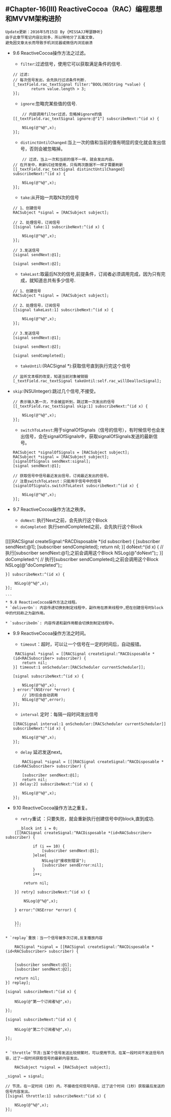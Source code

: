 #Chapter-16(III)  ReactiveCocoa（RAC）编程思想和MVVM架构进阶
---
```objc
Update更新：2016年5月15日 By {MISSAJJ琴瑟静听}
由于此章节笔记内容比较多，所以特地分了五篇文章，
避免因文章太长而导致手机浏览器或微信内浏览崩溃
```


* 9.6 ReactiveCocoa操作方法之过滤。

    * `filter`:过滤信号，使用它可以获取满足条件的信号.

    ```
    // 过滤:
    // 每次信号发出，会先执行过滤条件判断.
    [_textField.rac_textSignal filter:^BOOL(NSString *value) {
            return value.length > 3;
    }];
    ```

    * `ignore`:忽略完某些值的信号.

    ```
        // 内部调用filter过滤，忽略掉ignore的值
    [[_textField.rac_textSignal ignore:@"1"] subscribeNext:^(id x) {

        NSLog(@"%@",x);
    }];

    ```

    * `distinctUntilChanged`:当上一次的值和当前的值有明显的变化就会发出信号，否则会被忽略掉。

    ```
        // 过滤，当上一次和当前的值不一样，就会发出内容。
    // 在开发中，刷新UI经常使用，只有两次数据不一样才需要刷新
    [[_textField.rac_textSignal distinctUntilChanged] subscribeNext:^(id x) {

        NSLog(@"%@",x);
    }];

    ```

    * `take`:从开始一共取N次的信号

    ```
    // 1、创建信号
    RACSubject *signal = [RACSubject subject];

    // 2、处理信号，订阅信号
    [[signal take:1] subscribeNext:^(id x) {

        NSLog(@"%@",x);
    }];

    // 3.发送信号
    [signal sendNext:@1];

    [signal sendNext:@2];
    ```

    * `takeLast`:取最后N次的信号,前提条件，订阅者必须调用完成，因为只有完成，就知道总共有多少信号.

    ```
    // 1、创建信号
    RACSubject *signal = [RACSubject subject];

    // 2、处理信号，订阅信号
    [[signal takeLast:1] subscribeNext:^(id x) {

        NSLog(@"%@",x);
    }];

    // 3.发送信号
    [signal sendNext:@1];

    [signal sendNext:@2];

    [signal sendCompleted];
    ```

    * `takeUntil`:(RACSignal *):获取信号直到执行完这个信号

    ```
    // 监听文本框的改变，知道当前对象被销毁
    [_textField.rac_textSignal takeUntil:self.rac_willDeallocSignal];

    ```


* `skip`:(NSUInteger):跳过几个信号,不接受。

    ```
    // 表示输入第一次，不会被监听到，跳过第一次发出的信号
    [[_textField.rac_textSignal skip:1] subscribeNext:^(id x) {

        NSLog(@"%@",x);
    }];
    ```

    * `switchToLatest`:用于signalOfSignals（信号的信号），有时候信号也会发出信号，会在signalOfSignals中，获取signalOfSignals发送的最新信号。

    ```
    RACSubject *signalOfSignals = [RACSubject subject];
    RACSubject *signal = [RACSubject subject];
    [signalOfSignals sendNext:signal];
    [signal sendNext:@1];

    // 获取信号中信号最近发出信号，订阅最近发出的信号。
    // 注意switchToLatest：只能用于信号中的信号
    [signalOfSignals.switchToLatest subscribeNext:^(id x) {

        NSLog(@"%@",x);
    }];

    ```


* 9.7 ReactiveCocoa操作方法之秩序。
    * `doNext`: 执行Next之前，会先执行这个Block
	* `doCompleted`: 执行sendCompleted之前，会先执行这个Block

	```
 [[[[RACSignal createSignal:^RACDisposable *(id<RACSubscriber> subscriber) {
        [subscriber sendNext:@1];
        [subscriber sendCompleted];
        return nil;
    }] doNext:^(id x) {
      // 执行[subscriber sendNext:@1];之前会调用这个Block
        NSLog(@"doNext");;
    }] doCompleted:^{
         // 执行[subscriber sendCompleted];之前会调用这个Block
        NSLog(@"doCompleted");;

    }] subscribeNext:^(id x) {

        NSLog(@"%@",x);
    }];

    ```
    * 9.8 ReactiveCocoa操作方法之线程。
    * `deliverOn`: 内容传递切换到制定线程中，副作用在原来线程中,把在创建信号时block中的代码称之为副作用。

    * `subscribeOn`: 内容传递和副作用都会切换到制定线程中。

* 9.9 ReactiveCocoa操作方法之时间。
    *  `timeout`：超时，可以让一个信号在一定的时间后，自动报错。

    ```
     RACSignal *signal = [[RACSignal createSignal:^RACDisposable *(id<RACSubscriber> subscriber) {
        return nil;
    }] timeout:1 onScheduler:[RACScheduler currentScheduler]];

    [signal subscribeNext:^(id x) {

        NSLog(@"%@",x);
    } error:^(NSError *error) {
        // 1秒后会自动调用
        NSLog(@"%@",error);
    }];

    ```

    *  `interval` 定时：每隔一段时间发出信号

	```
	[[RACSignal interval:1 onScheduler:[RACScheduler currentScheduler]] subscribeNext:^(id x) {

        NSLog(@"%@",x);
    }];

	```

    *  `delay` 延迟发送next。

    ```
        RACSignal *signal = [[[RACSignal createSignal:^RACDisposable *(id<RACSubscriber> subscriber) {

        [subscriber sendNext:@1];
        return nil;
    }] delay:2] subscribeNext:^(id x) {

        NSLog(@"%@",x);
    }];

    ```

* 9.10 ReactiveCocoa操作方法之重复。
    * `retry`重试 ：只要失败，就会重新执行创建信号中的block,直到成功.

```
     __block int i = 0;
    [[[RACSignal createSignal:^RACDisposable *(id<RACSubscriber> subscriber) {

            if (i == 10) {
                [subscriber sendNext:@1];
            }else{
                NSLog(@"接收到错误");
                [subscriber sendError:nil];
            }
            i++;

        return nil;

    }] retry] subscribeNext:^(id x) {

        NSLog(@"%@",x);

    } error:^(NSError *error) {


    }];
    ```

* `replay`重放：当一个信号被多次订阅,反复播放内容

```
        RACSignal *signal = [[RACSignal createSignal:^RACDisposable *(id<RACSubscriber> subscriber) {


        [subscriber sendNext:@1];
        [subscriber sendNext:@2];

        return nil;
    }] replay];

    [signal subscribeNext:^(id x) {

        NSLog(@"第一个订阅者%@",x);

    }];

    [signal subscribeNext:^(id x) {

        NSLog(@"第二个订阅者%@",x);

    }];

```

* `throttle`节流:当某个信号发送比较频繁时，可以使用节流，在某一段时间不发送信号内容，过了一段时间获取信号的最新内容发出。

```
        RACSubject *signal = [RACSubject subject];

    _signal = signal;

    // 节流，在一定时间（1秒）内，不接收任何信号内容，过了这个时间（1秒）获取最后发送的信号内容发出。
    [[signal throttle:1] subscribeNext:^(id x) {

        NSLog(@"%@",x);
    }];

 ```

